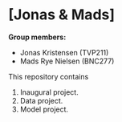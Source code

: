 # \[Jonas & Mads\]

**Group members:**
- Jonas Kristensen (TVP211)
- Mads Rye Nielsen (BNC277)

This repository contains  
1. Inaugural project. 
2. Data project. 
3. Model project.
